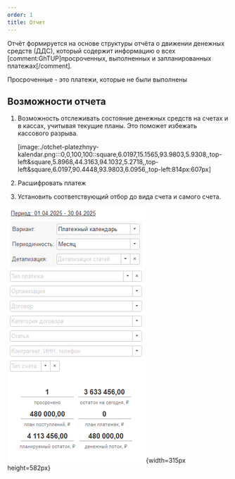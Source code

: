 ```yaml
---
order: 1
title: Отчет
---
```


Отчёт формируется на основе структуры отчёта о движении денежных средств (ДДС), который содержит информацию о всех [comment:GhTUP]просроченных, выполненных и запланированных платежах[/comment].

Просроченные - это платежи, которые не были выполнены

## Возможности отчета

1. Возможность отслеживать состояние денежных средств на счетах и в кассах, учитывая текущие планы. Это поможет избежать кассового разрыва.

   [image:./otchet-platezhnyy-kalendar.png:::0,0,100,100::square,6.0197,15.1565,93.9803,5.9308,,top-left&square,5.8968,44.3163,94.1032,5.2718,,top-left&square,6.0197,90.4448,93.9803,6.0956,,top-left:814px:607px]

2. Расшифровать платеж

3. Установить соответствующий отбор до вида счета и самого счета.

![](./otchet-platezhnyy-kalendar-2.png){width=315px height=582px}